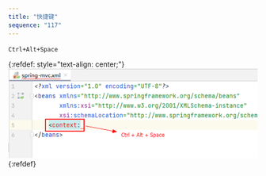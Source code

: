 ```yaml
---
title: "快捷键"
sequence: "117"
---
```


`Ctrl+Alt+Space`

{:refdef: style="text-align: center;"}
![](/assets/images/spring/intellij/auto-import-xml-namespace.png)
{:refdef}